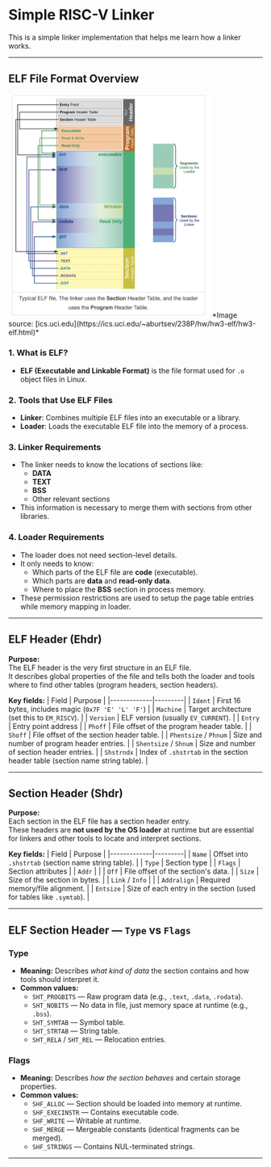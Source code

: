 # Simple RISC-V Linker

This is a simple linker implementation that helps me learn how a linker works.

---

## ELF File Format Overview

<img src="images/ELF_overview.png" width="400">
*Image source: [ics.uci.edu](https://ics.uci.edu/~aburtsev/238P/hw/hw3-elf/hw3-elf.html)*

### 1. What is ELF?
- **ELF (Executable and Linkable Format)** is the file format used for `.o` object files in Linux.

### 2. Tools that Use ELF Files
- **Linker**: Combines multiple ELF files into an executable or a library.
- **Loader**: Loads the executable ELF file into the memory of a process.

### 3. Linker Requirements
- The linker needs to know the locations of sections like:
    - **DATA**
    - **TEXT**
    - **BSS**
    - Other relevant sections
- This information is necessary to merge them with sections from other libraries.

### 4. Loader Requirements
- The loader does not need section-level details.
- It only needs to know:
    - Which parts of the ELF file are **code** (executable).
    - Which parts are **data** and **read-only data**.
    - Where to place the **BSS** section in process memory.
- These permission restrictions are used to setup the page table entries while memory mapping in loader.

---

## ELF Header (**Ehdr**)

**Purpose:**  
The ELF header is the very first structure in an ELF file.  
It describes global properties of the file and tells both the loader and tools where to find other tables (program headers, section headers).

**Key fields:**
| Field       | Purpose |
|-------------|---------|
| `Ident`     | First 16 bytes, includes magic (`0x7F 'E' 'L' 'F'`) |
| `Machine`   | Target architecture (set this to `EM_RISCV`). |
| `Version`   | ELF version (usually `EV_CURRENT`). |
| `Entry`     | Entry point address |
| `Phoff`     | File offset of the program header table. |
| `Shoff`     | File offset of the section header table. |
| `Phentsize` / `Phnum` | Size and number of program header entries. |
| `Shentsize` / `Shnum` | Size and number of section header entries. |
| `Shstrndx`  | Index of `.shstrtab` in the section header table (section name string table). |

---

## Section Header (**Shdr**)

**Purpose:**  
Each section in the ELF file has a section header entry.  
These headers are **not used by the OS loader** at runtime but are essential for linkers and other tools to locate and interpret sections.

**Key fields:**
| Field       | Purpose |
|-------------|---------|
| `Name`      | Offset into `.shstrtab` (section name string table). |
| `Type`      | Section type |
| `Flags`     | Section attributes |
| `Addr`      |  |
| `Off`       | File offset of the section's data. |
| `Size`      | Size of the section in bytes. |
| `Link` / `Info` | |
| `Addralign` | Required memory/file alignment. |
| `Entsize`   | Size of each entry in the section (used for tables like `.symtab`). |

---

## ELF Section Header — `Type` vs `Flags`

### **Type**
- **Meaning:** Describes *what kind of data* the section contains and how tools should interpret it.
- **Common values:**
  - `SHT_PROGBITS` — Raw program data (e.g., `.text`, `.data`, `.rodata`).
  - `SHT_NOBITS` — No data in file, just memory space at runtime (e.g., `.bss`).
  - `SHT_SYMTAB` — Symbol table.
  - `SHT_STRTAB` — String table.
  - `SHT_RELA` / `SHT_REL` — Relocation entries.

### **Flags**
- **Meaning:** Describes *how the section behaves* and certain storage properties.
- **Common values:**
  - `SHF_ALLOC` — Section should be loaded into memory at runtime.
  - `SHF_EXECINSTR` — Contains executable code.
  - `SHF_WRITE` — Writable at runtime.
  - `SHF_MERGE` — Mergeable constants (identical fragments can be merged).
  - `SHF_STRINGS` — Contains NUL-terminated strings.

---

